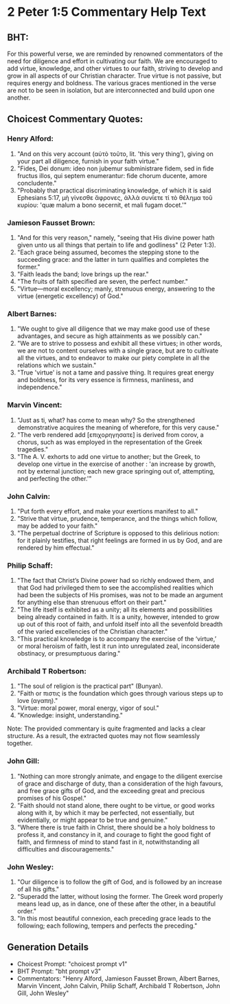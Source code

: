 # 2 Peter 1:5 Commentary Help Text

## BHT:
For this powerful verse, we are reminded by renowned commentators of the need for diligence and effort in cultivating our faith. We are encouraged to add virtue, knowledge, and other virtues to our faith, striving to develop and grow in all aspects of our Christian character. True virtue is not passive, but requires energy and boldness. The various graces mentioned in the verse are not to be seen in isolation, but are interconnected and build upon one another.

## Choicest Commentary Quotes:
### Henry Alford:
1. "And on this very account (αὐτὸ τοῦτο, lit. 'this very thing'), giving on your part all diligence, furnish in your faith virtue."
2. "Fides, Dei donum: ideo non jubemur subministrare fidem, sed in fide fructus illos, qui septem enumerantur: fide chorum ducente, amore concludente."
3. "Probably that practical discriminating knowledge, of which it is said Ephesians 5:17, μὴ γίνεσθε ἄφρονες, ἀλλὰ συνίετε τί τὸ θέλημα τοῦ κυρίου: 'quæ malum a bono secernit, et mali fugam docet.'"

### Jamieson Fausset Brown:
1. "And for this very reason," namely, "seeing that His divine power hath given unto us all things that pertain to life and godliness" (2 Peter 1:3).
2. "Each grace being assumed, becomes the stepping stone to the succeeding grace: and the latter in turn qualifies and completes the former."
3. "Faith leads the band; love brings up the rear."
4. "The fruits of faith specified are seven, the perfect number."
5. "Virtue—moral excellency; manly, strenuous energy, answering to the virtue (energetic excellency) of God."

### Albert Barnes:
1. "We ought to give all diligence that we may make good use of these advantages, and secure as high attainments as we possibly can."
2. "We are to strive to possess and exhibit all these virtues; in other words, we are not to content ourselves with a single grace, but are to cultivate all the virtues, and to endeavor to make our piety complete in all the relations which we sustain."
3. "True 'virtue' is not a tame and passive thing. It requires great energy and boldness, for its very essence is firmness, manliness, and independence."

### Marvin Vincent:
1. "Just as ti, what? has come to mean why? So the strengthened demonstrative acquires the meaning of wherefore, for this very cause."
2. "The verb rendered add [επιχορηγησατε] is derived from corov, a chorus, such as was employed in the representation of the Greek tragedies."
3. "The A. V. exhorts to add one virtue to another; but the Greek, to develop one virtue in the exercise of another : 'an increase by growth, not by external junction; each new grace springing out of, attempting, and perfecting the other.'"

### John Calvin:
1. "Put forth every effort, and make your exertions manifest to all."
2. "Strive that virtue, prudence, temperance, and the things which follow, may be added to your faith."
3. "The perpetual doctrine of Scripture is opposed to this delirious notion: for it plainly testifies, that right feelings are formed in us by God, and are rendered by him effectual."

### Philip Schaff:
1. "The fact that Christ’s Divine power had so richly endowed them, and that God had privileged them to see the accomplished realities which had been the subjects of His promises, was not to be made an argument for anything else than strenuous effort on their part." 
2. "The life itself is exhibited as a unity; all its elements and possibilities being already contained in faith. It is a unity, however, intended to grow up out of this root of faith, and unfold itself into all the sevenfold breadth of the varied excellencies of the Christian character."
3. "This practical knowledge is to accompany the exercise of the ‘virtue,’ or moral heroism of faith, lest it run into unregulated zeal, inconsiderate obstinacy, or presumptuous daring."

### Archibald T Robertson:
1. "The soul of religion is the practical part" (Bunyan).
2. "Faith or πιστις is the foundation which goes through various steps up to love (αγαπη)."
3. "Virtue: moral power, moral energy, vigor of soul."
4. "Knowledge: insight, understanding."

Note: The provided commentary is quite fragmented and lacks a clear structure. As a result, the extracted quotes may not flow seamlessly together.

### John Gill:
1. "Nothing can more strongly animate, and engage to the diligent exercise of grace and discharge of duty, than a consideration of the high favours, and free grace gifts of God, and the exceeding great and precious promises of his Gospel."
2. "Faith should not stand alone, there ought to be virtue, or good works along with it, by which it may be perfected, not essentially, but evidentially, or might appear to be true and genuine."
3. "Where there is true faith in Christ, there should be a holy boldness to profess it, and constancy in it, and courage to fight the good fight of faith, and firmness of mind to stand fast in it, notwithstanding all difficulties and discouragements."

### John Wesley:
1. "Our diligence is to follow the gift of God, and is followed by an increase of all his gifts."
2. "Superadd the latter, without losing the former. The Greek word properly means lead up, as in dance, one of these after the other, in a beautiful order."
3. "In this most beautiful connexion, each preceding grace leads to the following; each following, tempers and perfects the preceding."


## Generation Details
- Choicest Prompt: "choicest prompt v1"
- BHT Prompt: "bht prompt v3"
- Commentators: "Henry Alford, Jamieson Fausset Brown, Albert Barnes, Marvin Vincent, John Calvin, Philip Schaff, Archibald T Robertson, John Gill, John Wesley"
